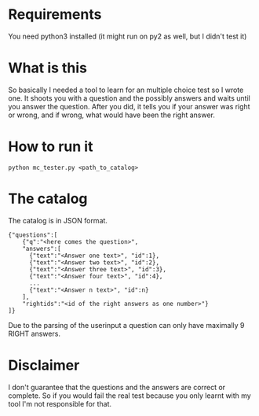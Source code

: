 # Requirements #
You need python3 installed (it might run on py2 as well, but I didn't test it)

# What is this #
So basically I needed a tool to learn for an multiple choice test so I wrote one. It shoots you with a question and the possibly answers and waits until you answer the question. After you did, it tells you if your answer was right or wrong, and if wrong, what would have been the right answer.

# How to run it #
`python mc_tester.py <path_to_catalog>`

# The catalog #
The catalog is in JSON format.
```
{"questions":[
    {"q":"<here comes the question>",
    "answers":[
      {"text":"<Answer one text>", "id":1},
      {"text":"<Answer two text>", "id":2},
      {"text":"<Answer three text>", "id":3},
      {"text":"<Answer four text>", "id":4},
      ...
      {"text":"<Answer n text>", "id":n}
    ],
    "rightids":"<id of the right answers as one number>"}
]}
```
Due to the parsing of the userinput a question can only have maximally 9 RIGHT answers.

# Disclaimer #
I don't guarantee that the questions and the answers are correct or complete. So if you would fail the real test because you only learnt with my tool I'm not responsible for that.
